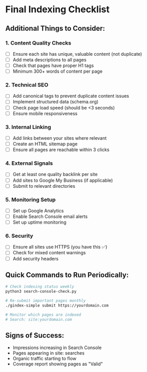 # Final Indexing Checklist

## Additional Things to Consider:

### 1. **Content Quality Checks**
- [ ] Ensure each site has unique, valuable content (not duplicate)
- [ ] Add meta descriptions to all pages
- [ ] Check that pages have proper H1 tags
- [ ] Minimum 300+ words of content per page

### 2. **Technical SEO**
- [ ] Add canonical tags to prevent duplicate content issues
- [ ] Implement structured data (schema.org)
- [ ] Check page load speed (should be <3 seconds)
- [ ] Ensure mobile responsiveness

### 3. **Internal Linking**
- [ ] Add links between your sites where relevant
- [ ] Create an HTML sitemap page
- [ ] Ensure all pages are reachable within 3 clicks

### 4. **External Signals**
- [ ] Get at least one quality backlink per site
- [ ] Add sites to Google My Business (if applicable)
- [ ] Submit to relevant directories

### 5. **Monitoring Setup**
- [ ] Set up Google Analytics
- [ ] Enable Search Console email alerts
- [ ] Set up uptime monitoring

### 6. **Security**
- [ ] Ensure all sites use HTTPS (you have this ✅)
- [ ] Check for mixed content warnings
- [ ] Add security headers

## Quick Commands to Run Periodically:

```bash
# Check indexing status weekly
python3 search-console-check.py

# Re-submit important pages monthly
./gindex-simple submit https://yourdomain.com

# Monitor which pages are indexed
# Search: site:yourdomain.com
```

## Signs of Success:
- Impressions increasing in Search Console
- Pages appearing in site: searches
- Organic traffic starting to flow
- Coverage report showing pages as "Valid"